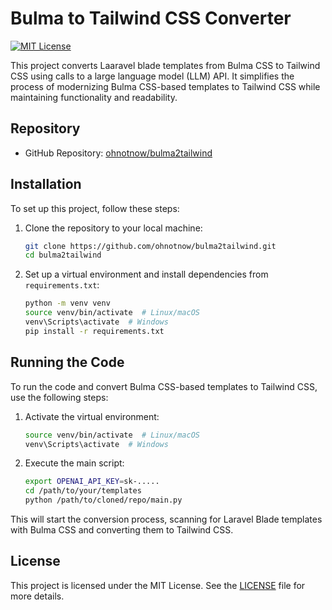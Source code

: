 # Bulma to Tailwind CSS Converter

[![MIT License](https://img.shields.io/badge/License-MIT-blue.svg)](LICENSE)

This project converts Laaravel blade templates from Bulma CSS to Tailwind CSS using calls to a large language model (LLM) API. It simplifies the process of modernizing Bulma CSS-based templates to Tailwind CSS while maintaining functionality and readability.

## Repository

- GitHub Repository: [ohnotnow/bulma2tailwind](https://github.com/ohnotnow/bulma2tailwind)

## Installation

To set up this project, follow these steps:

1. Clone the repository to your local machine:

   ```bash
   git clone https://github.com/ohnotnow/bulma2tailwind.git
   cd bulma2tailwind
   ```

2. Set up a virtual environment and install dependencies from `requirements.txt`:

   ```bash
   python -m venv venv
   source venv/bin/activate  # Linux/macOS
   venv\Scripts\activate  # Windows
   pip install -r requirements.txt
   ```

## Running the Code

To run the code and convert Bulma CSS-based templates to Tailwind CSS, use the following steps:

1. Activate the virtual environment:

   ```bash
   source venv/bin/activate  # Linux/macOS
   venv\Scripts\activate  # Windows
   ```

2. Execute the main script:

   ```bash
   export OPENAI_API_KEY=sk-.....
   cd /path/to/your/templates
   python /path/to/cloned/repo/main.py
   ```

This will start the conversion process, scanning for Laravel Blade templates with Bulma CSS and converting them to Tailwind CSS.

## License

This project is licensed under the MIT License. See the [LICENSE](LICENSE) file for more details.
